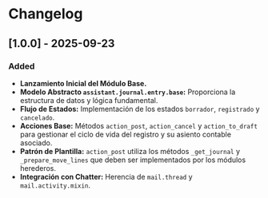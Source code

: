 # Changelog

## [1.0.0] - 2025-09-23

### Added

- **Lanzamiento Inicial del Módulo Base.**
- **Modelo Abstracto `assistant.journal.entry.base`:** Proporciona la estructura de datos y lógica fundamental.
- **Flujo de Estados:** Implementación de los estados `borrador`, `registrado` y `cancelado`.
- **Acciones Base:** Métodos `action_post`, `action_cancel` y `action_to_draft` para gestionar el ciclo de vida del registro y su asiento contable asociado.
- **Patrón de Plantilla:** `action_post` utiliza los métodos `_get_journal` y `_prepare_move_lines` que deben ser implementados por los módulos herederos.
- **Integración con Chatter:** Herencia de `mail.thread` y `mail.activity.mixin`.

